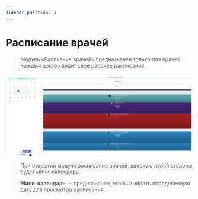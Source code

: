 ```yaml
---
sidebar_position: 3
---
```

# Расписание врачей

> Модуль «Распиание врачей» предназначен только для врачей. Каждый доктор видит своё рабочее расписание.

![Модуль "Расписание врча"](assets/scheduleDoctor.png)

>При открытии модуля расписание врачей, вверху с левой стороны будет мини-календарь.

>**Мини-календарь** — предназначен, чтобы выбрать определенную дату для просмотра расписания.
